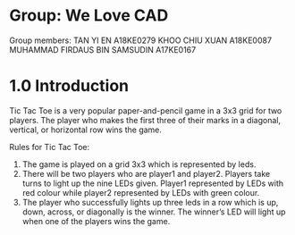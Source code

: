 # Group: We Love CAD
Group members: 
TAN YI EN A18KE0279
KHOO CHIU XUAN A18KE0087
MUHAMMAD FIRDAUS BIN SAMSUDIN A17KE0167

# 1.0 Introduction
Tic Tac Toe is a very popular paper-and-pencil game in a 3x3 grid for two players. The player who makes the first three of their marks in a diagonal, vertical, or horizontal row wins the game.

Rules for Tic Tac Toe:
1. The game is played on a grid 3x3 which is represented by leds.
2. There will be two players who are player1 and player2. Players take turns to light up the nine LEDs given. Player1 represented by LEDs with red colour while player2 represented    by LEDs with green colour.
3. The player who successfully lights up three leds in a row which is up, down, across, or diagonally is the winner. The winner’s LED will light up when one of the players wins      the game.
